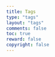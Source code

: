 ```yaml
---
title: Tags
type: "tags"
layout: "tags"
comments: false
toc: true
reward: false
copyright: false
---
```

